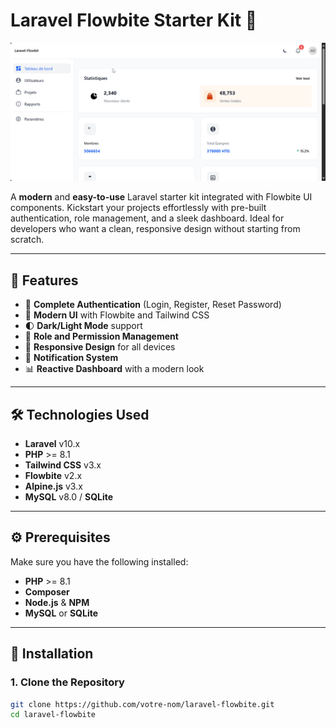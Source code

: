 # Laravel Flowbite Starter Kit 🚀  

<div align="center">
  <img src="msedge_25xFG9kSQd.png" alt="Laravel Flowbite Logo" >
</div>


A **modern** and **easy-to-use** Laravel starter kit integrated with Flowbite UI components. Kickstart your projects effortlessly with pre-built authentication, role management, and a sleek dashboard. Ideal for developers who want a clean, responsive design without starting from scratch.

---

## 🌟 Features  
- 🔐 **Complete Authentication** (Login, Register, Reset Password)  
- 🎨 **Modern UI** with Flowbite and Tailwind CSS  
- 🌓 **Dark/Light Mode** support  
- 👥 **Role and Permission Management**  
- 📱 **Responsive Design** for all devices  
- 🔔 **Notification System**  
- 📊 **Reactive Dashboard** with a modern look  

---

## 🛠️ Technologies Used  
- **Laravel** v10.x  
- **PHP** >= 8.1  
- **Tailwind CSS** v3.x  
- **Flowbite** v2.x  
- **Alpine.js** v3.x  
- **MySQL** v8.0 / **SQLite**  

---

## ⚙️ Prerequisites  
Make sure you have the following installed:  
- **PHP** >= 8.1  
- **Composer**  
- **Node.js** & **NPM**  
- **MySQL** or **SQLite**  

---

## 🚀 Installation  

### 1. Clone the Repository  
```bash
git clone https://github.com/votre-nom/laravel-flowbite.git
cd laravel-flowbite
